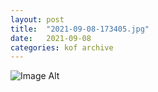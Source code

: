 ```yaml
---
layout:	post
title:	"2021-09-08-173405.jpg"
date:	2021-09-08
categories:	kof archive
---
```


![Image Alt](https://k0f.github.io/assets/2021-09-08-173405.jpg)